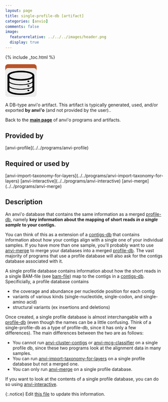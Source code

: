 ```yaml
---
layout: page
title: single-profile-db [artifact]
categories: [anvio]
comments: false
image:
  featurerelative: ../../../images/header.png
  display: true
---
```



{% include _toc.html %}


<img src="../../images/icons/DB.png" alt="DB" style="width:100px; border:none" />

A DB-type anvi'o artifact. This artifact is typically generated, used, and/or exported **by anvi'o** (and not provided by the user)..

Back to the **[main page](../../)** of anvi'o programs and artifacts.

## Provided by


<p style="text-align: left" markdown="1"><span class="artifact-p">[anvi-profile](../../programs/anvi-profile)</span></p>


## Required or used by

<p style="text-align: left" markdown="1"><span class="artifact-r">[anvi-import-taxonomy-for-layers](../../programs/anvi-import-taxonomy-for-layers)</span> <span class="artifact-r">[anvi-interactive](../../programs/anvi-interactive)</span> <span class="artifact-r">[anvi-merge](../../programs/anvi-merge)</span></p>

## Description

An anvi'o database that contains the same information as a merged <span class="artifact-n">[profile-db](/software/anvio/help/artifacts/profile-db)</span>, namely **key information about the mapping of short reads *in a single sample* to your contigs.** 

You can think of this as a extension of a <span class="artifact-n">[contigs-db](/software/anvio/help/artifacts/contigs-db)</span> that contains information about how your contigs align with a single one of your individual samples. If you have more than one sample, you'll probably want to use <span class="artifact-n">[anvi-merge](/software/anvio/help/programs/anvi-merge)</span> to merge your databases into a merged <span class="artifact-n">[profile-db](/software/anvio/help/artifacts/profile-db)</span>. The vast majority of programs that use a profile database will also ask for the contigs database associated with it. 

A single profile database contains information about how the short reads in a single BAM-file (see <span class="artifact-n">[bam-file](/software/anvio/help/artifacts/bam-file)</span>) map to the contigs in a <span class="artifact-n">[contigs-db](/software/anvio/help/artifacts/contigs-db)</span>. Specificially, a profile database contains 
* the coverage and abundance per nucleotide position for each contig 
* variants of various kinds (single-nucleotide, single-codon, and single-amino acid)
* structural variants (ex insertions and deletions)

Once created, a single profile database is almost interchangable with a <span class="artifact-n">[profile-db](/software/anvio/help/artifacts/profile-db)</span> (even though the names can be a little confusing. Think of a single-profile-db as a type of profile-db, since it has only a few differences). The main differences between the two are as follows: 
* You cannot run <span class="artifact-n">[anvi-cluster-contigs](/software/anvio/help/programs/anvi-cluster-contigs)</span> or <span class="artifact-n">[anvi-mcg-classifier](/software/anvio/help/programs/anvi-mcg-classifier)</span> on a single profile db, since these two programs look at the alignment data in many samples. 
* You can run <span class="artifact-n">[anvi-import-taxonomy-for-layers](/software/anvio/help/programs/anvi-import-taxonomy-for-layers)</span> on a single profile database but not a merged one. 
* You can only run <span class="artifact-n">[anvi-merge](/software/anvio/help/programs/anvi-merge)</span> on a single profile database.

If you want to look at the contents of a single profile database, you can do so using <span class="artifact-n">[anvi-interactive](/software/anvio/help/programs/anvi-interactive)</span>. 


{:.notice}
Edit [this file](https://github.com/merenlab/anvio/tree/master/anvio/docs/artifacts/single-profile-db.md) to update this information.

